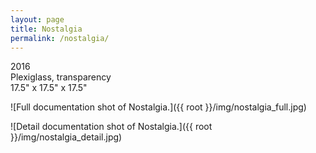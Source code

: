 ```yaml
---
layout: page
title: Nostalgia
permalink: /nostalgia/
---
```


2016  
Plexiglass, transparency  
17.5" x 17.5" x 17.5"  

![Full documentation shot of Nostalgia.]({{ root }}/img/nostalgia_full.jpg)

![Detail documentation shot of Nostalgia.]({{ root }}/img/nostalgia_detail.jpg)